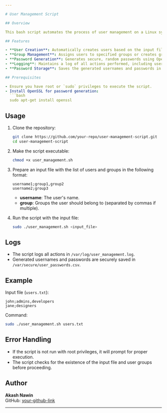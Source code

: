 ```yaml
---

# User Management Script

## Overview

This bash script automates the process of user management on a Linux system. It allows for creating users, assigning them to groups, generating secure passwords, and logging all actions to a file. The script is ideal for system administrators who need to manage multiple users efficiently.

## Features

- **User Creation**: Automatically creates users based on the input file.
- **Group Management**: Assigns users to specified groups or creates groups if they don't exist.
- **Password Generation**: Generates secure, random passwords using OpenSSL.
- **Logging**: Maintains a log of all actions performed, including user and group creation, in `/var/log/user_management.log`.
- **Password Storage**: Saves the generated usernames and passwords in a secure file at `/var/secure/user_passwords.csv`.

## Prerequisites

- Ensure you have root or `sudo` privileges to execute the script.
- Install OpenSSL for password generation: 
  ```bash
  sudo apt-get install openssl
  ```

## Usage

1. Clone the repository:
   ```bash
   git clone https://github.com/your-repo/user-management-script.git
   cd user-management-script
   ```

2. Make the script executable:
   ```bash
   chmod +x user_management.sh
   ```

3. Prepare an input file with the list of users and groups in the following format:
   ```
   username1;group1,group2
   username2;group3
   ```
   - **username**: The user's name.
   - **group**: Groups the user should belong to (separated by commas if multiple).

4. Run the script with the input file:
   ```bash
   sudo ./user_management.sh <input_file>
   ```

## Logs

- The script logs all actions in `/var/log/user_management.log`.
- Generated usernames and passwords are securely saved in `/var/secure/user_passwords.csv`.

## Example

Input file (`users.txt`):
```
john;admins,developers
jane;designers
```

Command:
```bash
sudo ./user_management.sh users.txt
```

## Error Handling

- If the script is not run with root privileges, it will prompt for proper execution.
- The script checks for the existence of the input file and user groups before proceeding.

## Author

**Akash Nawin**  
GitHub: [your-github-link](https://github.com/arakashnawin)

---
```


